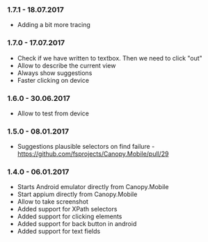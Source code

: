 ### 1.7.1 - 18.07.2017
* Adding a bit more tracing

### 1.7.0 - 17.07.2017
* Check if we have written to textbox. Then we need to click "out"
* Allow to describe the current view
* Always show suggestions
* Faster clicking on device

### 1.6.0 - 30.06.2017
* Allow to test from device

### 1.5.0 - 08.01.2017
* Suggestions plausible selectors on find failure - https://github.com/fsprojects/Canopy.Mobile/pull/29

### 1.4.0 - 06.01.2017
* Starts Android emulator directly from Canopy.Mobile
* Start appium directly from Canopy.Mobile
* Allow to take screenshot
* Added support for XPath selectors
* Added support for clicking elements
* Added support for back button in android
* Added support for text fields